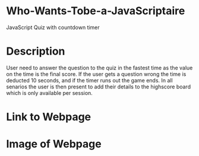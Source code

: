 # Who-Wants-Tobe-a-JavaScriptaire
JavaScript Quiz with countdown timer

# Description
User need to answer the question to the quiz in the fastest time as the value on the time is the final score. If the user gets a question wrong the time is deducted 10 seconds, and if the timer runs out the game ends. In all senarios the user is then present to add their details to the highscore board which is only available per session.

# Link to Webpage

# Image of Webpage
